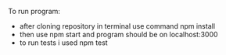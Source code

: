 To run program:
- after cloning repository in terminal use command npm install 
- then use npm start and program should be on localhost:3000
- to run tests i used npm test 
